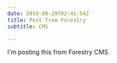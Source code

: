 ```yaml
---
date: 2019-09-29T02:41:54Z
title: Post from Forestry
subtitle: CMS

---
```

I'm posting this from Forestry CMS.
